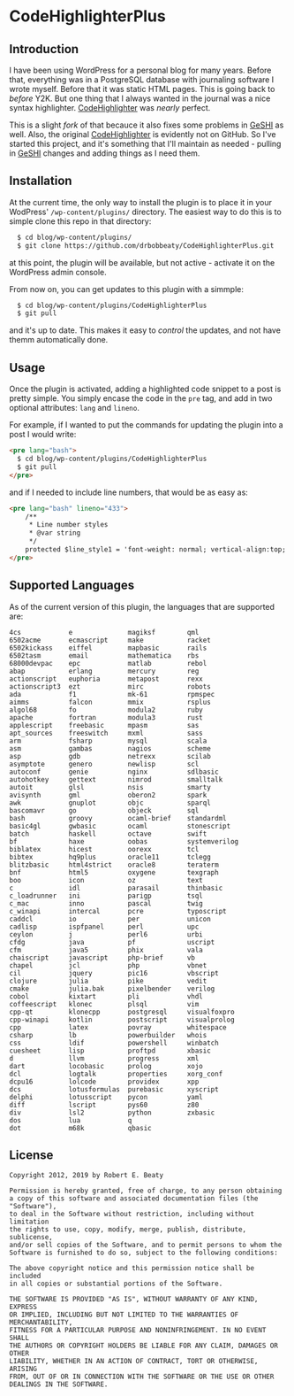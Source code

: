 CodeHighlighterPlus
===================

## Introduction

I have been using WordPress for a personal blog for many years. Before that,
everything was in a PostgreSQL database with journaling software I wrote
myself. Before that it was static HTML pages. This is going back to _before_
Y2K. But one thing that I always wanted in the journal was a nice syntax
highlighter.
[CodeHighlighter](http://wordpress.org/extend/plugins/code-highlighter/) was
_nearly_ perfect.

This is a slight _fork_ of that becauce it also fixes some problems in
[GeSHI](http://qbnz.com/highlighter/) as well. Also, the original
[CodeHighlighter](http://wordpress.org/extend/plugins/code-highlighter/) is
evidently not on GitHub. So I've started this project, and it's something
that I'll maintain as needed - pulling in [GeSHI](http://qbnz.com/highlighter/)
changes and adding things as I need them.

## Installation

At the current time, the only way to install the plugin is to place it in your
WodPress' `/wp-content/plugins/` directory. The easiest way to do this is to
simple clone this repo in that directory:
```bash
  $ cd blog/wp-content/plugins/
  $ git clone https://github.com/drbobbeaty/CodeHighlighterPlus.git
```
at this point, the plugin will be available, but not active - activate it on
the WordPress admin console.

From now on, you can get updates to this plugin with a simmple:
```bash
  $ cd blog/wp-content/plugins/CodeHighlighterPlus
  $ git pull
```
and it's up to date. This makes it easy to _control_ the updates, and not have
themm automatically done.

## Usage

Once the plugin is activated, adding a highlighted code snippet to a post is
pretty simple. You simply encase the code in the `pre` tag, and add in two
optional attributes: `lang` and `lineno`.

For example, if I wanted to put the commands for updating the plugin into a
post I would write:
```html
<pre lang="bash">
  $ cd blog/wp-content/plugins/CodeHighlighterPlus
  $ git pull
</pre>
```
and if I needed to include line numbers, that would be as easy as:
```html
<pre lang="bash" lineno="433">
    /**
     * Line number styles
     * @var string
     */
    protected $line_style1 = 'font-weight: normal; vertical-align:top;';
</pre>
```

## Supported Languages

As of the current version of this plugin, the languages that are supported
are:
```
4cs            e              magiksf        qml
6502acme       ecmascript     make           racket
6502kickass    eiffel         mapbasic       rails
6502tasm       email          mathematica    rbs
68000devpac    epc            matlab         rebol
abap           erlang         mercury        reg
actionscript   euphoria       metapost       rexx
actionscript3  ezt            mirc           robots
ada            f1             mk-61          rpmspec
aimms          falcon         mmix           rsplus
algol68        fo             modula2        ruby
apache         fortran        modula3        rust
applescript    freebasic      mpasm          sas
apt_sources    freeswitch     mxml           sass
arm            fsharp         mysql          scala
asm            gambas         nagios         scheme
asp            gdb            netrexx        scilab
asymptote      genero         newlisp        scl
autoconf       genie          nginx          sdlbasic
autohotkey     gettext        nimrod         smalltalk
autoit         glsl           nsis           smarty
avisynth       gml            oberon2        spark
awk            gnuplot        objc           sparql
bascomavr      go             objeck         sql
bash           groovy         ocaml-brief    standardml
basic4gl       gwbasic        ocaml          stonescript
batch          haskell        octave         swift
bf             haxe           oobas          systemverilog
biblatex       hicest         oorexx         tcl
bibtex         hq9plus        oracle11       tclegg
blitzbasic     html4strict    oracle8        teraterm
bnf            html5          oxygene        texgraph
boo            icon           oz             text
c              idl            parasail       thinbasic
c_loadrunner   ini            parigp         tsql
c_mac          inno           pascal         twig
c_winapi       intercal       pcre           typoscript
caddcl         io             per            unicon
cadlisp        ispfpanel      perl           upc
ceylon         j              perl6          urbi
cfdg           java           pf             uscript
cfm            java5          phix           vala
chaiscript     javascript     php-brief      vb
chapel         jcl            php            vbnet
cil            jquery         pic16          vbscript
clojure        julia          pike           vedit
cmake          julia.bak      pixelbender    verilog
cobol          kixtart        pli            vhdl
coffeescript   klonec         plsql          vim
cpp-qt         klonecpp       postgresql     visualfoxpro
cpp-winapi     kotlin         postscript     visualprolog
cpp            latex          povray         whitespace
csharp         lb             powerbuilder   whois
css            ldif           powershell     winbatch
cuesheet       lisp           proftpd        xbasic
d              llvm           progress       xml
dart           locobasic      prolog         xojo
dcl            logtalk        properties     xorg_conf
dcpu16         lolcode        providex       xpp
dcs            lotusformulas  purebasic      xyscript
delphi         lotusscript    pycon          yaml
diff           lscript        pys60          z80
div            lsl2           python         zxbasic
dos            lua            q
dot            m68k           qbasic
```

## License

	Copyright 2012, 2019 by Robert E. Beaty

	Permission is hereby granted, free of charge, to any person obtaining
	a copy of this software and associated documentation files (the "Software"),
	to deal in the Software without restriction, including without limitation
	the rights to use, copy, modify, merge, publish, distribute, sublicense,
	and/or sell copies of the Software, and to permit persons to whom the
	Software is furnished to do so, subject to the following conditions:

	The above copyright notice and this permission notice shall be included
	in all copies or substantial portions of the Software.

	THE SOFTWARE IS PROVIDED "AS IS", WITHOUT WARRANTY OF ANY KIND, EXPRESS
	OR IMPLIED, INCLUDING BUT NOT LIMITED TO THE WARRANTIES OF MERCHANTABILITY,
	FITNESS FOR A PARTICULAR PURPOSE AND NONINFRINGEMENT. IN NO EVENT SHALL
	THE AUTHORS OR COPYRIGHT HOLDERS BE LIABLE FOR ANY CLAIM, DAMAGES OR OTHER
	LIABILITY, WHETHER IN AN ACTION OF CONTRACT, TORT OR OTHERWISE, ARISING
	FROM, OUT OF OR IN CONNECTION WITH THE SOFTWARE OR THE USE OR OTHER
	DEALINGS IN THE SOFTWARE.
